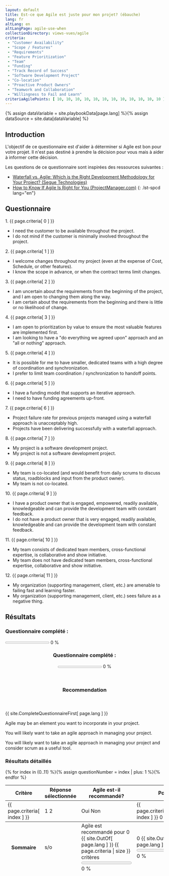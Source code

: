 ```yaml
---
layout: default
title: Est-ce que Agile est juste pour mon projet? (ébauche)
lang: fr
altLang: en
altLangPage: agile-use-when
collectionDirectory: views-vues/agile
criteria:
 - "Customer Availability"
 - "Scope / Features"
 - "Requirements"
 - "Feature Prioritization"
 - "Team"
 - "Funding"
 - "Track Record of Success"
 - "Software Development Project"
 - "Co-location"
 - "Proactive Product Owners"
 - "Teamwork and Collaboration"
 - "Willingness to Fail and Learn"
criteriaAgilePoints: [ 10, 10, 10, 10, 10, 10, 10, 10, 10, 10, 10, 10 ]
---
```

{% assign dataVariable = site.playbookData[page.lang] %}{%
assign dataSource = site.data[dataVariable] %}
<section>

<div class="wb-inview" data-inview="progress-overlay">

## Introduction

</div>

L'objectif de ce questionnaire est d'aider à déterminer si Agile est bon pour votre projet. Il n'est pas destiné à prendre la décision pour vous mais à aider à informer cette décision.

Les questions de ce questionnaire sont inspirées des ressources suivantes&#160;:

<!-- markdownlint-disable MD032 -->
- [Waterfall vs. Agile: Which is the Right Development Methodology for Your Project? (Segue Technologies)](https://www.seguetech.com/waterfall-vs-agile-methodology/)
- [How to Know If Agile Is Right for You (ProjectManager.com)](https://www.projectmanager.com/blog/know-agile-right)
{: .lst-spcd lang="en"}
<!-- markdownlint-enable MD032 -->

</section>

<section>

## Questionnaire

<div id="agile-use-when-questionnaire" class="wb-frmvld">
<form action="#" method="post">

<!-- Question 1 -->
<div id="question-1" class="wb-fieldflow" data-wb-fieldflow='{ "renderas": "radio", "noForm": true, "base": { "live": true } }'>
<p>1. {{ page.criteria[ 0 ] }}</p>
<ul>
<li data-wb-fieldflow='[
  { "action": "removeClass", "source": ".question-1-agile", "class": "hidden" },
  { "action": "addClass", "source": ".question-1-non-agile", "class": "hidden" }
]'>I need the customer to be available throughout the project.</li>
<li data-wb-fieldflow='[
  { "action": "removeClass", "source": ".question-1-non-agile", "class": "hidden" },
  { "action": "addClass", "source": ".question-1-agile", "class": "hidden" }
]'>I do not mind if the customer is minimally involved throughout the project.</li>
</ul>
</div>

<!-- Question 2 -->
<div id="question-2" class="wb-fieldflow" data-wb-fieldflow='{ "renderas": "radio", "noForm": true, "base": { "live": true } }'>
<p>2. {{ page.criteria[ 1 ] }}</p>
<ul>
<li data-wb-fieldflow='[
  { "action": "removeClass", "source": ".question-2-agile", "class": "hidden" },
  { "action": "addClass", "source": ".question-2-non-agile", "class": "hidden" }
]'>I welcome changes throughout my project (even at the expense of Cost, Schedule, or other features).</li>
<li data-wb-fieldflow='[
  { "action": "removeClass", "source": ".question-2-non-agile", "class": "hidden" },
  { "action": "addClass", "source": ".question-2-agile", "class": "hidden" }
]'>I know the scope in advance, or when the contract terms limit changes.</li>
</ul>
</div>

<!-- Question 3 -->
<div id="question-3" class="wb-fieldflow" data-wb-fieldflow='{ "renderas": "radio", "noForm": true, "base": { "live": true } }'>
<p>3. {{ page.criteria[ 2 ] }}</p>
<ul>
<li data-wb-fieldflow='[
  { "action": "removeClass", "source": ".question-3-agile", "class": "hidden" },
  { "action": "addClass", "source": ".question-3-non-agile", "class": "hidden" }
]'>I am uncertain about the requirements from the beginning of the project, and I am open to changing them along the way.</li>
<li data-wb-fieldflow='[
  { "action": "removeClass", "source": ".question-3-non-agile", "class": "hidden" },
  { "action": "addClass", "source": ".question-3-agile", "class": "hidden" }
]'>I am certain about the requirements from the beginning and there is little or no likelihood of change.</li>
</ul>
</div>

<!-- Question 4 -->
<div id="question-4" class="wb-fieldflow" data-wb-fieldflow='{ "renderas": "radio", "noForm": true, "base": { "live": true } }'>
<p>4. {{ page.criteria[ 3 ] }}</p>
<ul>
<li data-wb-fieldflow='[
  { "action": "removeClass", "source": ".question-4-agile", "class": "hidden" },
  { "action": "addClass", "source": ".question-4-non-agile", "class": "hidden" }
]'>I am open to prioritization by value to ensure the most valuable features are implemented first.</li>
<li data-wb-fieldflow='[
  { "action": "removeClass", "source": ".question-4-non-agile", "class": "hidden" },
  { "action": "addClass", "source": ".question-4-agile", "class": "hidden" }
]'>I am looking to have a "do everything we agreed upon" approach and an "all or nothing" approach.</li>
</ul>
</div>

<!-- Question 5 -->
<div id="question-5" class="wb-fieldflow" data-wb-fieldflow='{ "renderas": "radio", "noForm": true, "base": { "live": true } }'>
<p>5. {{ page.criteria[ 4 ] }}</p>
<ul>
<li data-wb-fieldflow='[
  { "action": "removeClass", "source": ".question-5-agile", "class": "hidden" },
  { "action": "addClass", "source": ".question-5-non-agile", "class": "hidden" }
]'>It is possible for me to have smaller, dedicated teams with a high degree of coordination and synchronization.</li>
<li data-wb-fieldflow='[
  { "action": "removeClass", "source": ".question-5-non-agile", "class": "hidden" },
  { "action": "addClass", "source": ".question-5-agile", "class": "hidden" }
]'>I prefer to limit team coordination / synchronization to handoff points.</li>
</ul>
</div>

<!-- Question 6 -->
<div id="question-6" class="wb-fieldflow" data-wb-fieldflow='{ "renderas": "radio", "noForm": true, "base": { "live": true } }'>
<p>6. {{ page.criteria[ 5 ] }}</p>
<ul>
<li data-wb-fieldflow='[
  { "action": "removeClass", "source": ".question-6-agile", "class": "hidden" },
  { "action": "addClass", "source": ".question-6-non-agile", "class": "hidden" }
]'>I have a funding model that supports an iterative approach.</li>
<li data-wb-fieldflow='[
  { "action": "removeClass", "source": ".question-6-non-agile", "class": "hidden" },
  { "action": "addClass", "source": ".question-6-agile", "class": "hidden" }
]'>I need to have funding agreements up-front.</li>
</ul>
</div>

<!-- Question 7 -->
<div id="question-7" class="wb-fieldflow" data-wb-fieldflow='{ "renderas": "radio", "noForm": true, "base": { "live": true } }'>
<p>7. {{ page.criteria[ 6 ] }}</p>
<ul>
<li data-wb-fieldflow='[
  { "action": "removeClass", "source": ".question-7-agile", "class": "hidden" },
  { "action": "addClass", "source": ".question-7-non-agile", "class": "hidden" }
]'>Project failure rate for previous projects managed using a waterfall approach is unacceptably high.</li>
<li data-wb-fieldflow='[
  { "action": "removeClass", "source": ".question-7-non-agile", "class": "hidden" },
  { "action": "addClass", "source": ".question-7-agile", "class": "hidden" }
]'>Projects have been delivering successfully with a waterfall approach.</li>
</ul>
</div>

<!-- Question 8 -->
<div id="question-8" class="wb-fieldflow" data-wb-fieldflow='{ "renderas": "radio", "noForm": true, "base": { "live": true } }'>
<p>8. {{ page.criteria[ 7 ] }}</p>
<ul>
<li data-wb-fieldflow='[
  { "action": "removeClass", "source": ".question-8-agile", "class": "hidden" },
  { "action": "addClass", "source": ".question-8-non-agile", "class": "hidden" }
]'>My project is a software development project.</li>
<li data-wb-fieldflow='[
  { "action": "removeClass", "source": ".question-8-non-agile", "class": "hidden" },
  { "action": "addClass", "source": ".question-8-agile", "class": "hidden" }
]'>My project is not a software development project.</li>
</ul>
</div>

<!-- Question 9 -->
<div id="question-9" class="wb-fieldflow" data-wb-fieldflow='{ "renderas": "radio", "noForm": true, "base": { "live": true } }'>
<p>9. {{ page.criteria[ 8 ] }}</p>
<ul>
<li data-wb-fieldflow='[
  { "action": "removeClass", "source": ".question-9-agile", "class": "hidden" },
  { "action": "addClass", "source": ".question-9-non-agile", "class": "hidden" }
]'>My team is co-located (and would benefit from daily scrums to discuss status, roadblocks and input from the product owner).</li>
<li data-wb-fieldflow='[
  { "action": "removeClass", "source": ".question-9-non-agile", "class": "hidden" },
  { "action": "addClass", "source": ".question-9-agile", "class": "hidden" }
]'>My team is not co-located.</li>
</ul>
</div>

<!-- Question 10 -->
<div id="question-10" class="wb-fieldflow" data-wb-fieldflow='{ "renderas": "radio", "noForm": true, "base": { "live": true } }'>
<p>10. {{ page.criteria[ 9 ] }}</p>
<ul>
<li data-wb-fieldflow='[
  { "action": "removeClass", "source": ".question-10-agile", "class": "hidden" },
  { "action": "addClass", "source": ".question-10-non-agile", "class": "hidden" }
]'>I have a product owner that is engaged, empowered, readily available, knowledgeable and can provide the development team with constant feedback.</li>
<li data-wb-fieldflow='[
  { "action": "removeClass", "source": ".question-10-non-agile", "class": "hidden" },
  { "action": "addClass", "source": ".question-10-agile", "class": "hidden" }
]'>I do not have a product owner that is very engaged, readily available, knowledgeable and can provide the development team with constant feedback.</li>
</ul>
</div>

<!-- Question 11 -->
<div id="question-11" class="wb-fieldflow" data-wb-fieldflow='{ "renderas": "radio", "noForm": true, "base": { "live": true } }'>
<p>11. {{ page.criteria[ 10 ] }}</p>
<ul>
<li data-wb-fieldflow='[
  { "action": "removeClass", "source": ".question-11-agile", "class": "hidden" },
  { "action": "addClass", "source": ".question-11-non-agile", "class": "hidden" }
]'>My team consists of dedicated team members, cross-functional expertise, is collaborative and show initiative.</li>
<li data-wb-fieldflow='[
  { "action": "removeClass", "source": ".question-11-non-agile", "class": "hidden" },
  { "action": "addClass", "source": ".question-11-agile", "class": "hidden" }
]'>My team does not have dedicated team members, cross-functional expertise, collaborative and show initiative.</li>
</ul>
</div>

<!-- Question 12 -->
<div id="question-12" class="wb-fieldflow" data-wb-fieldflow='{ "renderas": "radio", "noForm": true, "base": { "live": true } }'>
<p>12. {{ page.criteria[ 11 ] }}</p>
<ul>
<li data-wb-fieldflow='[
  { "action": "removeClass", "source": ".question-12-agile", "class": "hidden" },
  { "action": "addClass", "source": ".question-12-non-agile", "class": "hidden" }
]'>My organization (supporting management, client, etc.) are amenable to failing fast and learning faster.</li>
<li data-wb-fieldflow='[{ "action": "removeClass", "source": ".question-12-non-agile", "class": "hidden" }, { "action": "addClass", "source": ".question-12-agile", "class": "hidden" }]'>My organization (supporting management, client, etc.) sees failure as a negative thing.</li>
</ul>
</div>

<section>

## Résultats

<section>
<h3 class="h5 mrgn-bttm-0 mrgn-tp-0 mrgn-rght-sm pull-left">Questionnaire complété&#160;:</h3>

<p><progress id="questionnaire-progress" value="0" max="100" class="wb-calculate" data-wb-calculate='{ "eventTrigger": "addClass.action.wb-fieldflow removeClass.action.wb-fieldflow toggle.action.wb-fieldflow score-updated", "operations": [
  { "type": "percent", "decimalPlaces": 0, "outputTarget": "#questionnaire-progress-percent, #questionnaire-progress-overlay-percent", "inputs": [
    { "type": "count", "query": "#agile-use-when-questionnaire fieldset input:checked" },
    { "type": "count", "query": "#agile-use-when-questionnaire fieldset" }
  ] },
  { "type": "number", "outputTarget": "#questionnaire-progress, #questionnaire-progress-overlay", "outputAttribute": "value", "query": "#questionnaire-progress-percent" },
  { "type": "conditional",
    "inputs": [
      { "type": ">", "inputs": [ { "type": "number", "query": "#questionnaire-progress-percent" }, 0 ] }
    ],
    "actionsTrue": [
      { "type": "event", "outputTarget": "#questionnaire-progress, #questionnaire-progress-overlay", "outputEvent": "wb-update-wb-progress" }
    ]
  }
] }'></progress> <span id="questionnaire-progress-percent">0</span>&#160;%</p>
</section>

<section markdown="0" id="progress-overlay" class="wb-overlay modal-content overlay-def wb-bar-t">
<header>
<div class="h6 mrgn-tp-md mrgn-bttm-md">
<h3 class="h6 mrgn-tp-0 mrgn-bttm-0 mrgn-rght-sm pull-left">Questionnaire complété&#160;:</h3>
<p><progress id="questionnaire-progress-overlay" value="0" max="100"></progress> <span id="questionnaire-progress-overlay-percent">0</span>&#160;%</p>
</div>
</header>
</section>

<section id="final-result" class="panel panel-default">
<header class="panel-heading">
<h3 class="panel-title">Recommendation</h3>
</header>
<div class="panel-body">
<p id="recommendation-not-complete">{{ site.CompleteQuestionnaireFirst[ page.lang ] }}</p>
<p class="hidden" id="recommendation-agile-element">Agile may be an element you want to incorporate in your project.</p>
<p class="hidden" id="recommendation-agile-managing-project">You will likely want to take an agile approach in managing your project.</p>
<p class="hidden" id="recommendation-agile-managing-project-and-scrum">You will likely want to take an agile approach in managing your project and consider scrum as a useful tool.</p>
</div>
</section>

<section>

### Résultats détaillés

<table class="table table-bordered table-condensed">
<thead>
<tr>
<th>Critère</th>
<th>Réponse sélectionnée</th>
<th>Agile est-il recommandé?</th>
<th>Points</th>
</tr>
</thead>
<tbody>
{% for index in (0..11) %}{%
  assign questionNumber = index | plus: 1 %}<tr>
<td>{{ page.criteria[ index ] }}</td>
<td>
<span class="hidden question-{{ questionNumber }}-agile">1</span>
<span class="hidden question-{{ questionNumber }}-non-agile">2</span>
</td>
<td>
<span class="hidden question-{{ questionNumber }}-agile"><span class="glyphicon glyphicon-ok text-success" aria-hidden="true"></span> Oui</span>
<span class="hidden question-{{ questionNumber }}-non-agile"><span class="glyphicon glyphicon-remove text-danger" aria-hidden="true"></span> Non</span>
</td>
<td>
<span class="hidden question-{{ questionNumber }}-agile agile-answer-points">{{ page.criteriaAgilePoints[ index ] }}</span>
<span class="hidden question-{{ questionNumber }}-non-agile non-agile-answer-points">0</span>
</td>
</tr>{%
endfor %}
</tbody>
<tfoot>
<tr class="wb-calculate" data-wb-calculate='{ "eventTrigger": "addClass.action.wb-fieldflow removeClass.action.wb-fieldflow", "operations": [
  { "type": "count", "increment": 1, "query": ".agile-answer-points:not(.hidden)", "outputTarget": "#total-agile-answers" },
  { "type": "percent", "decimalPlaces": 1, "inputs": [ { "type": "number", "query": "#total-agile-answers" }, { "type": "number", "query": "#max-agile-answers" } ], "outputTarget": "#total-agile-answers-percent" },
  { "type": "number", "decimalPlaces": 0, "query": "#total-agile-answers-percent", "outputTarget": "#total-agile-answers-progress", "outputAttribute": "value" },
  { "type": "add", "query": ".agile-answer-points:not(.hidden)", "outputTarget": "#total-agile-points" },
  { "type": "add", "query": ".agile-answer-points", "outputTarget": "#max-agile-points" },
  { "type": "percent", "decimalPlaces": 1, "inputs": [ { "type": "number", "query": "#total-agile-points" }, { "type": "number", "query": "#max-agile-points" } ], "outputTarget": "#total-agile-points-percent" },
  { "type": "number", "decimalPlaces": 0, "query": "#total-agile-points-percent", "outputTarget": "#total-agile-points-progress", "outputAttribute": "value" },
  { "type": "conditional",
    "inputs": [
      { "type": ">", "inputs": [ { "type": "number", "query": "#questionnaire-progress-percent" }, 0 ] }
    ],
    "actionsTrue": [
      { "type": "event", "outputTarget": "#total-agile-answers-progress, #total-agile-points-progress", "outputEvent": "wb-update-wb-progress" }
    ]
  },
  { "type": "conditional",
    "inputs": [
      { "type": ">=", "inputs": [ { "type": "number", "query": "#questionnaire-progress-percent" }, 100 ] }
    ],
    "actionsTrue": [
      { "type": "removeClass", "outputTarget": "#final-result", "class": "panel-default"},
      { "type": "addClass", "outputTarget": "#final-result", "class": "panel-primary"},
      { "type": "conditional", "inputs": [ { "type": "<", "inputs": [ { "type": "number", "query": "#total-agile-points-percent" }, 50 ] } ],
        "actionsTrue": [
          { "type": "removeClass", "outputTarget": "#recommendation-agile-element", "class": "hidden" },
          { "type": "addClass", "outputTarget": "#recommendation-not-complete, #recommendation-agile-managing-project, #recommendation-agile-managing-project-and-scrum", "class": "hidden" }
        ],
        "actionsFalse": [
          { "type": "conditional",
            "inputs": [
              { "type": "<", "inputs": [ { "type": "number", "query": "#total-agile-points-percent" }, 75 ] }
            ],
            "actionsTrue": [
              { "type": "removeClass", "outputTarget": "#recommendation-agile-managing-project", "class": "hidden" },
              { "type": "addClass", "outputTarget": "#recommendation-not-complete, #recommendation-agile-element, #recommendation-agile-managing-project-and-scrum", "class": "hidden" }
            ],
            "actionsFalse": [
              { "type": "removeClass", "outputTarget": "#recommendation-agile-managing-project-and-scrum", "class": "hidden" },
              { "type": "addClass", "outputTarget": "#recommendation-not-complete, #recommendation-agile-element, #recommendation-agile-managing-project", "class": "hidden" }
            ]
          }
        ]
      }
    ]
  }
] }'>
<th>Sommaire</th>
<td>s/o</td>
<td>Agile est recommandé pour <span id="total-agile-answers">0</span> {{ site.OutOf[ page.lang ] }} <span id="max-agile-answers">{{ page.criteria | size }}</span> critères<br />
<progress id="total-agile-answers-progress" value="0" max="100"></progress> <span id="total-agile-answers-percent">0</span>&#160;%</td>
<td><span id="total-agile-points">0</span> {{ site.OutOf[ page.lang ] }} <span id="max-agile-points">0</span> points<br />
<progress id="total-agile-points-progress" value="0" max="100"></progress> <span id="total-agile-points-percent">0</span>&#160;%</td>
</tr>
</tfoot>
</table>

</section>

</section>

